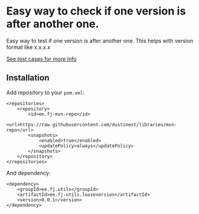# Easy way to check if one version is after another one.

Easy way to test if one version is after another one. This helps with version format like x.x.x.x

[See test cases for more info](src/test/java/ee/fj/utils/looseversion/LooseVersionTest.java)

## Installation

Add repository to your ``pom.xml``:

	<repositories>
		<repository>
			<id>ee.fj-mvn-repo</id>
			<url>https://raw.githubusercontent.com/dustinest/libraries/mvn-repo</url>
			<snapshots>
				<enabled>true</enabled>
				<updatePolicy>always</updatePolicy>
			</snapshots>
		</repository>
	</repositories>

And dependency:

	<dependency>
		<groupId>ee.fj.utils</groupId>
		<artifactId>ee.fj.utils.looseversion</artifactId>
		<version>0.0.1</version>
	</dependency>

